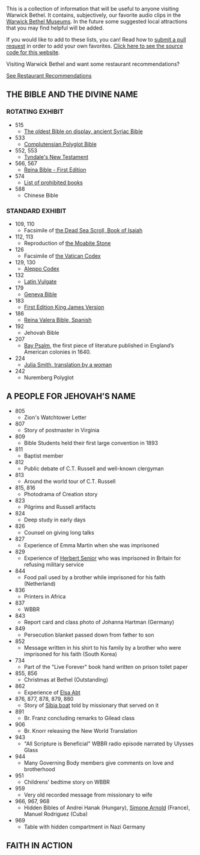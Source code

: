 This is a collection of information that will be useful to anyone visiting Warwick Bethel. It contains, subjectively, our favorite audio clips in the [Warwick Bethel Museums](https://www.jw.org/en/jehovahs-witnesses/offices/united-states/). In the future some suggested local attractions that you may find helpful will be added.

If you would like to add to these lists, you can! Read how to [submit a pull request](https://kirstiejane.github.io/friendly-github-intro/exercises/my-first-pullrequest/) in order to add your own favorites. [Click here to see the source code for this website](https://github.com/kmuncie/warwick-gems).

<div class="foodInfo">
   <p>Visiting Warwick Bethel and want some restaurant recommendations?</p>
   <a href="/restaurants.html">See Restaurant Recommendations</a>
</div>

## THE BIBLE AND THE DIVINE NAME
### ROTATING EXHIBIT
* 515
  * [The oldest Bible on display, ancient Syriac Bible](https://www.jw.org/en/publications/magazines/wp20140901/syriac-peshitta/)
* 533
  * [Complutensian Polyglot Bible](https://en.wikipedia.org/wiki/Complutensian_Polyglot_Bible)
* 552, 553
  * [Tyndale's New Testament](http://www.bl.uk/onlinegallery/sacredtexts/tyndale.html)
* 566, 567
  * [Reina Bible - First Edition](https://en.wikipedia.org/wiki/Reina-Valera)
* 574
  * [List of prohibited books](https://en.wikipedia.org/wiki/Index_Librorum_Prohibitorum)
* 588
  * Chinese Bible

### STANDARD EXHIBIT
* 109, 110
  * Facsimile of [the Dead Sea Scroll, Book of Isaiah](https://wol.jw.org/en/wol/d/r1/lp-e/1001072081)
* 112, 113
  * Reproduction of [the Moabite Stone](https://wol.jw.org/en/wol/d/r1/lp-e/1200273876)
* 126
  * Facsimile of [the Vatican Codex](https://wol.jw.org/en/wol/d/r1/lp-e/2009727)
* 129, 130
  * [Aleppo Codex](https://wol.jw.org/en/wol/d/r1/lp-e/1200002893#h=23:361-23:641)
* 132
  * [Latin Vulgate](https://wol.jw.org/en/wol/d/r1/lp-e/1200273371)
* 179
  * [Geneva Bible](https://wol.jw.org/en/wol/d/r1/lp-e/102004604)
* 183
  * [First Edition King James Version](https://en.wikipedia.org/wiki/King_James_Version)
* 186
  * [Reina Valera Bible, Spanish](https://en.wikipedia.org/wiki/Reina-Valera)
* 192
  * Jehovah Bible
* 207
  * [Bay Psalm](https://wol.jw.org/en/wol/d/r1/lp-e/2013122#h=25:0-25:416), the first piece of literature published in England’s American colonies in 1640.
* 224
  * [Julia Smith, translation by a woman](https://en.wikipedia.org/wiki/Julia_E._Smith_Parker_Translation)
* 242
  * Nuremberg Polyglot

## A PEOPLE FOR JEHOVAH’S NAME
* 805
  * Zion's Watchtower Letter
* 807
  * Story of postmaster in Virginia
* 809
  * Bible Students held their first large convention in 1893
* 811
  * Baptist member
* 812
  * Public debate of C.T. Russell and well-known clergyman
* 813
  * Around the world tour of C.T. Russell
* 815, 816
  * Photodrama of Creation story
* 823
  * Pilgrims and Russell artifacts
* 824
  * Deep study in early days
* 826
  * Counsel on giving long talks
* 827
  * Experience of Emma Martin when she was imprisoned
* 829
  * Experience of [Herbert Senior](https://wol.jw.org/en/wol/d/r1/lp-e/1102014253#h=11) who was imprisoned in Britain for refusing military service
* 844
  * Food pail used by a brother while imprisoned for his faith (Netherland)
* 836
  * Printers in Africa
* 837
  * WBBR
* 843
  * Report card and class photo of Johanna Hartman (Germany)
* 849
  * Persecution blanket passed down from father to son
* 852
  * Message written in his shirt to his family by a brother who were imprisoned for his faith (South Korea)
* 734
  * Part of the "Live Forever" book hand written on prison toilet paper
* 855, 856
  * Christmas at Bethel (Outstanding)
* 862
  * Experience of [Elsa Abt](https://wol.jw.org/en/wol/d/r1/lp-e/1102009076#h=25:0-25:853)
* 876, 877, 878, 879, 880
  * Story of [Sibia boat](https://wol.jw.org/en/wol/d/r1/lp-e/2016601#h=39:0-40:66) told by missionary that served on it
* 891
  * Br. Franz concluding remarks to Gilead class
* 906
  * Br. Knorr releasing the New World Translation
* 943
  * "All Scripture is Beneficial" WBBR radio episode narrated by Ulysses Glass
* 944
  * Many Governing Body members give comments on love and brotherhood
* 951
  * Childrens' bedtime story on WBBR
* 959
  * Very old recorded message from missionary to wife
* 966, 967, 968
  * Hidden Bibles of Andrei Hanak (Hungary), [Simone Arnold](https://wol.jw.org/en/wol/d/r1/lp-e/1200273453#h=267) (France), Manuel Rodriguez (Cuba)
* 969
  * Table with hidden compartment in Nazi Germany

## FAITH IN ACTION
